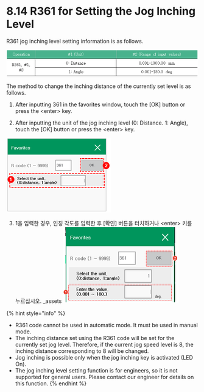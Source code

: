 # 8.14 R361 for Setting the Jog Inching Level

R361 jog inching level setting information is as follows.

![](../_assets/image%20%28538%29.png)

The method to change the inching distance of the currently set level is as follows.

1.	After inputting 361 in the favorites window, touch the \[OK\] button or press the &lt;enter&gt; key.

2.	After inputting the unit of the jog inching level \(0: Distance. 1: Angle\), touch the \[OK\] button or press the &lt;enter&gt; key.

![](../_assets/image%20%28539%29.png)


3.	1을 입력한 경우, 인칭 각도를 입력한 후 \[확인\] 버튼을 터치하거나 &lt;enter&gt; 키를 누르십시오.
_assets
![](../_assets/image%20%28548%29.png)

{% hint style="info" %}
* R361 code cannot be used in automatic mode. It must be used in manual mode.
* The inching distance set using the R361 code will be set for the currently set jog level. Therefore, if the current jog speed level is 8, the inching distance corresponding to 8 will be changed.
* Jog inching is possible only when the jog inching key is activated \(LED On\). 
* The jog inching level setting function is for engineers, so it is not supported for general users. Please contact our engineer for details on this function.
{% endhint %}

